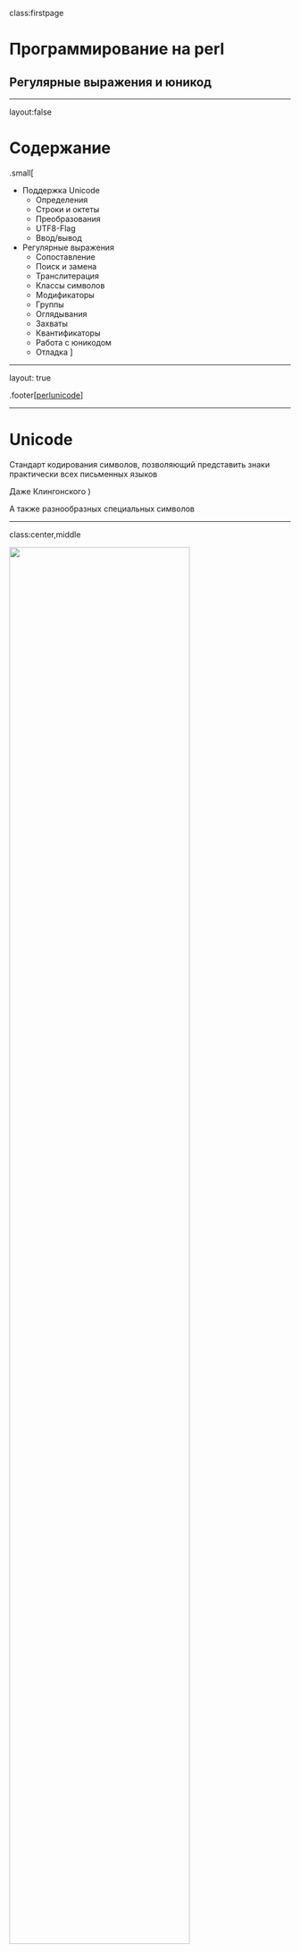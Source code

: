 class:firstpage

# Программирование на perl

## Регулярные выражения и юникод

---

layout:false
# Содержание
.small[
* Поддержка Unicode
    - Определения
    - Строки и октеты
    - Преобразования
    - UTF8-Flag
    - Ввод/вывод
* Регулярные выражения
    - Сопоставление
    - Поиск и замена
    - Транслитерация
    - Классы символов
    - Модификаторы
    - Группы
    - Оглядывания
    - Захваты
    - Квантификаторы
    - Работа с юникодом
    - Отладка
]

---

layout: true

.footer[[perlunicode](http://perldoc.perl.org/perlunicode.html)]


---

# Unicode

Стандарт кодирования символов, позволяющий представить знаки практически всех письменных языков

Даже Клингонского )

А также разнообразных специальных символов

---
class:center,middle

<img src="unicode.png" width="80%"/>

---
class:center,middle

.huge[☺]

WHITE SMILING FACE<br/>
U+263A<br/>
"\x{263A}"<br/>
"\xE2\x98\xBA"<br/>
"\342\230\272"

---
class:center,middle

.huge[😈]

SMILING FACE WITH HORNS<br/>
U+1F608<br/>
"\x{1F608}"<br/>
"\xF0\x9F\x98\x88"<br/>
"\360\237\230\210"

---
class:center,middle

.huge[💩]

PILE OF POO<br/>
U+1F4A9<br/>
"\x{1F4A9}"<br/>
"\xF0\x9F\x92\xA9"<br/>
"\360\237\222\251"

---

# UTF

Unicode Transformation Format<br>
Формат преобразования юникода<br/>
Способ представления символов Unicode в виде последовательности целых положительных чисел

* UTF-8 (8-битный) endianness safe
* UTF-16 (16-битный) LE | BE
* UTF-32 (32-битный) LE | BE

---

# Представление в байтах

```
 Code Points   Bytes: 1st    2nd    3rd    4th
 
  U+0000..U+007F     00..7F
  U+0080..U+07FF     C2..DF 80..BF
  U+0800..U+0FFF     E0     A0..BF 80..BF
  U+1000..U+CFFF     E1..EC 80..BF 80..BF
  U+D000..U+D7FF     ED     80..9F 80..BF
  U+D800..U+DFFF     utf16 surrogates, not utf8
  U+E000..U+FFFF     EE..EF 80..BF 80..BF
 U+10000..U+3FFFF    F0     90..BF 80..BF 80..BF
 U+40000..U+FFFFF    F1..F3 80..BF 80..BF 80..BF
U+100000..U+10FFFF   F4     80..8F 80..BF 80..BF
```

---

# Значащие биты в UTF-8

.small[
```
1    7  0`vvvvvvv` ≡ ASCII

2   11  110`vvvvv` 10`vvvvvv`

3   16  1110`vvvv` 10`vvvvvv` 10`vvvvvv`

4   21  11110`vvv` 10`vvvvvv` 10`vvvvvv` 10`vvvvvv`

5   26  111110`vv` 10`vvvvvv` 10`vvvvvv` 10`vvvvvv` 10`vvvvvv`

6   31  1111110`v` 10`vvvvvv` 10`vvvvvv` 10`vvvvvv` 10`vvvvvv` 10`vvvvvv`

```
]

---

# Строки и байты

Символ (character)

```perl
"\x{1}" .. "\x{10FFFF}"
chr(1)  .. chr(0x10FFFF)
```

Байт (символы 0..255)

```perl
"\x00" .. "\xff"
"\000" .. "\377"
chr(0) .. chr(255)
```

Октет - 8 бит данных

---

# Строки и байты

Бинарные данные - строка из байт
```perl
my $bytes = "123";
printf "%vX", $bytes; # 31.32.33
my $bytes = "\001\002\377";
printf "%vX", $bytes; # 1.2.ff
my $bytes = "\xfe\xff";
printf "%vX", $bytes; # fe.ff
```
Строка - строка из символов (codepoints)
```perl
use utf8;
my $string = "Ёлка";#\x{401}\x{43b}\x{43a}\x{430}
printf "%vX", $string; # 401.43B.43A.430
my $string = "\x{263A}";
printf "%vX", $string; # 263A
```

---

# Преобразование

## Энкодинг (*encode*)
> преобразование **текста** (строк, символов) в **данные** (байты, октеты)

## Декодинг (*decode*)
> преобразование **данных** (байт, октетов) в **текст** (строки символов)


---

# Кодировка, набор символов

> таблица соответствия символов одного алфавита, последовательности из одного или нескольких символов другого алфавита

```
Байт `F1` в кодировке `cp866` это буква "ё"

Буква `ё` в Unicode - это codepoint `U+0451`
               (CYRILLIC SMALL LETTER IO)

Буква `ё` в windows (`cp1251`) - это байт `B8`
```

### decoding: charset → codepoint
### encoding: codepoint → charset
### recoding: charset → codepoint → charset

---

# Кодировка, набор символов

```perl
use Encode;

say "\xf1";                          # �
say decode('cp866', "\xf1");         # ё
say ord(decode('cp866', "\xf1"));    # 1105 (0x451)

use charnames;
say charnames::viacode(0x451);
                       # CYRILLIC SMALL LETTER IO

say "\x{451}";                       # ё
say encode('cp1251', "\x{451}");     # �
say ord encode('cp1251', "\x{451}"); # 184 (0xB8)

printf "%vX", "ab\x{451}"; # 61.62.451
printf "%vX", "\x1\x20\xff"; # 1.20.FF
```

---

# Преобразование

```perl
use Encode qw(encode decode);

my $bin = "\342\230\272";
printf "%vX", $bin; # E2.98.BA

my $str = decode("utf-8", $bin); # "\x{263a}"
printf "%vX",$str; # 263A
my $bin = encode("utf-8", $str); # "\342\230\272"
printf "%vX", $bin; # E2.98.BA

my $bytes_dos = "\xf1"; # cp866 ё
printf "%vX", $bytes_dos; # F1
my $chars = decode("cp866",$bytes_dos);
my $bytes_win = encode("cp1251", $chars);
printf "%vX", $bytes_win; # B8

my $to = encode("cp1251",decode("cp866",$from));
from_to($from,"cp866","cp1251"); # inplace
```

---

# UTF8_FLAG

```perl
say utf8::is_utf8("\342\230\272"); # ''
my $string = decode("utf-8", "\342\230\272");
say utf8::is_utf8($string); # 1

say utf8::is_utf8("\x{263a}"); # 1
my $octets = encode("utf-8", "\x{263a}");
say utf8::is_utf8($octets); # ''

printf "U+%v04X\n", decode('utf8',"тест");
# U+0442.0435.0441.0442

*say utf8::is_utf8("☺"); # ''

printf "U+%v04X\n", "☺";
# U+00E2.0098.00BA
```

---

# use utf8;

> директива `use utf8` "выполняет"<br/> `decode('utf8',<исходник>)`

```perl
use utf8;

say utf8::is_utf8("\342\230\272"); # ''

say utf8::is_utf8("\x{263a}"); # 1

*say utf8::is_utf8("☺"); # 1
```

---

# С флагом и без флага
```
$ perl -MDevel::Peek -E 'Dump "☺"'
SV = PV(0x7f8041804ae8) at 0x7f804182d658
  REFCNT = 1
* FLAGS = (PADTMP,POK,READONLY,pPOK)
  PV = 0x7f804140cf20 "\342\230\272"\0
  CUR = 3
  LEN = 16
```

```

$ perl -MDevel::Peek `-Mutf8` -E 'Dump "☺"'
SV = PV(0x7fbf7a804b48) at 0x7fbf7b801f00
  REFCNT = 1
  FLAGS = (PADTMP,POK,READONLY,pPOK,`UTF8`)
  PV = 0x7fbf7a613920 "\342\230\272"\0 [`UTF8 "\x{263a}"`]
  CUR = 3
  LEN = 16
```

---

# С флагом и без флага
```
$ perl -MDevel::Peek -E 'Dump "\x{ff}"'
SV = PV(0x7fa153802948) at 0x7fa153005b00
  REFCNT = 1
* FLAGS = (PADTMP,POK,READONLY,pPOK)
  PV = 0x7fa152d06a10 "\377"\0
  CUR = 1
  LEN = 16
```

```

$ perl -MDevel::Peek -E 'Dump "\x{100}"'
SV = PV(0x7fcdbc003548) at 0x7fcdbc02c100
  REFCNT = 1
  FLAGS = (PADTMP,POK,READONLY,pPOK,`UTF8`)
  PV = 0x7fcdbb707110 "\304\200"\0 [`UTF8 "\x{100}"`]
  CUR = 2
  LEN = 16
```


---

# Поведение функций

.left[
```perl
my $test = "тест";
say length $test;
say uc $test;
say utf8::is_utf8 $test;
say ord(substr($test,0,1));
printf "%vX", $test;
```
]
.right[
```perl
#
8
тест
''
209
D1.82.D0.B5.D1.81.D1.82
```
]
.left[
```perl
use utf8;
my $test = "тест";
say length $test;
say uc $test;
say utf8::is_utf8 $test;
say ord(substr($test,0,1));
printf "%vX", $test;
```
]
.right[
```perl
#
#
4
ТЕСТ
1
1090 # 0x442
442.435.441.442
```
]

---

# `@ARGV` в UTF-8

```perl
$ perl -CA ...
```
или
```perl
$ export PERL_UNICODE=A
```
или
```perl
use Encode qw(decode_utf8);
BEGIN {
    @ARGV = map { decode_utf8($_, 1) } @ARGV;
}
```

---

# STDIN, STDOUT, STDERR в UTF-8

> Wide character in print at...<br/>

## IO Layer `:utf8`

```perl
$ perl -CS ...
$ export PERL_UNICODE=S
```

```perl
binmode(STDOUT,':utf8');
open my $f, '<:utf8', 'file.txt';
use open qw(:std :utf8); # auto
```

---

# Весь ввод/вывод в UTF-8

```perl
$ perl -CASD ... | perl -CS -CA -CD ...
```

```perl
$ export PERL_UNICODE=ASD
```

```perl
use open qw(:std :utf8);
use Encode qw(decode_utf8);
BEGIN{ @ARGV = map decode_utf8($_, 1),@ARGV; }
```

---

# Ввод/вывод в октетах при UTF-8

## IO Layer `:raw`

```perl
binmode($fh,':raw');

binmode(STDOUT,':raw');

open my $f, '<:raw', 'file.bin';

my $socket = accept(...);
binmode($socket,':raw');
```

---

# Полезности

```perl
use utf8;
use Text::Unidecode;

say unidecode "\x{5317}\x{4EB0}"; # 北亰
# That prints: Bei Jing

say unidecode "Это тест";
# That prints: Eto tiest
```

---

# use charnames

```perl
use charnames qw(:full :short latin greek);
say "\N{MATHEMATICAL ITALIC SMALL N}"; # 𝑛
say "\N{GREEK CAPITAL LETTER SIGMA}"; # Σ
say "\N{Greek:Sigma}"; # Σ
say "\N{ae}"; # æ
say "\N{epsilon}"; # ε
say "\N{LATIN CAPITAL LETTER A WITH MACRON AND GRAVE}";
$s = "\N{Latin:A WITH MACRON AND GRAVE}";
say $s;  # Ā̀
printf "U+%v04X\n", $s; # U+0100.0300

use charnames ":alias" => {
    "APPLE LOGO" => 0xF8FF,
};
say "\N{APPLE LOGO}"; # 
```

---

# Casefolding

```perl
use feature "fc"; # perl v5.16+

# sort case-insensitively
my @sorted = sort {
    fc($a) cmp fc($b)
} @list;
 
# both are true:
fc("tschüß") eq fc("TSCHÜSS")
fc("Σίσυφος") eq fc("ΣΊΣΥΦΟΣ")
```

---

class: casecharts

# [Case Charts](http://www.unicode.org/charts/case/)

<table>
<tr><td class="z">Code</td><td class="z">Lower</td><td class="z">Title</td><td class="z">Upper</td><td class="z">Fold</td></tr>
<tr>
<td class="z" title="LATIN CAPITAL LETTER I">I<br><tt>0049</tt></td>
<td class="n" title="LATIN SMALL LETTER I">i<br><tt>0069</tt></td>
<td class="g">I<br><tt>0049</tt></td>
<td class="g">I<br><tt>0049</tt></td>
<td class="g">i<br><tt>0069</tt></td>
</tr>
<tr>
<td class="z" title="LATIN SMALL LETTER I">i<br><tt>0069</tt></td>
<td class="g">i<br><tt>0069</tt></td>
<td class="g">I<br><tt>0049</tt></td>
<td class="n" title="LATIN CAPITAL LETTER I">I<br><tt>0049</tt></td>
<td class="g">i<br><tt>0069</tt></td>
</tr>
<tr>
<td class="z" title="LATIN SMALL LETTER DOTLESS I">ı<br><tt>0131</tt></td>
<td class="g">ı<br><tt>0131</tt></td>
<td class="g">I<br><tt>0049</tt></td>
<td class="n" title="LATIN CAPITAL LETTER I">I<br><tt>0049</tt></td>
<td class="g">ı<br><tt>0131</tt></td>
</tr>

<tr>
<td class="z" title="GREEK CAPITAL LETTER SIGMA">Σ<br><tt>03A3</tt></td>
<td class="n" title="GREEK SMALL LETTER SIGMA">σ<br><tt>03C3</tt></td>
<td class="g">Σ<br><tt>03A3</tt></td>
<td class="g">Σ<br><tt>03A3</tt></td>
<td class="g">σ<br><tt>03C3</tt></td>
</tr>
<tr>
<td class="z" title="GREEK SMALL LETTER FINAL SIGMA">ς<br><tt>03C2</tt></td>
<td class="g">ς<br><tt>03C2</tt></td>
<td class="g">Σ<br><tt>03A3</tt></td>
<td class="n" title="GREEK CAPITAL LETTER SIGMA">Σ<br><tt>03A3</tt></td>
<td class="n" title="GREEK SMALL LETTER SIGMA">σ<br><tt>03C3</tt></td>
</tr>
<tr>
<td class="z" title="GREEK SMALL LETTER SIGMA">σ<br><tt>03C3</tt></td>
<td class="g">σ<br><tt>03C3</tt></td>
<td class="g">Σ<br><tt>03A3</tt></td>
<td class="n" title="GREEK CAPITAL LETTER SIGMA">Σ<br><tt>03A3</tt></td>
<td class="g">σ<br><tt>03C3</tt></td>
</tr>

</table>

---
class: casecharts

# [Case Charts](http://www.unicode.org/charts/case/)

<table>
<tr><td class="z">Code</td><td class="z">Lower</td><td class="z">Title</td><td class="z">Upper</td><td class="z">Fold</td></tr>
<tr>
<td class="z" title="GREEK CAPITAL LETTER THETA">Θ<br><tt>0398</tt></td>
<td class="n" title="GREEK SMALL LETTER THETA">θ<br><tt>03B8</tt></td>
<td class="g">Θ<br><tt>0398</tt></td>
<td class="g">Θ<br><tt>0398</tt></td>
<td class="g">θ<br><tt>03B8</tt></td>
</tr>
<tr>
<td class="z" title="GREEK SMALL LETTER THETA">θ<br><tt>03B8</tt></td>
<td class="g">θ<br><tt>03B8</tt></td>
<td class="g">Θ<br><tt>0398</tt></td>
<td class="n" title="GREEK CAPITAL LETTER THETA">Θ<br><tt>0398</tt></td>
<td class="g">θ<br><tt>03B8</tt></td>
</tr>
<tr>
<td class="z" title="GREEK THETA SYMBOL">ϑ<br><tt>03D1</tt></td>
<td class="g">ϑ<br><tt>03D1</tt></td>
<td class="g">Θ<br><tt>0398</tt></td>
<td class="n" title="GREEK CAPITAL LETTER THETA">Θ<br><tt>0398</tt></td>
<td class="n" title="GREEK SMALL LETTER THETA">θ<br><tt>03B8</tt></td>
</tr>
<tr>
<td class="z" title="GREEK CAPITAL THETA SYMBOL">ϴ<br><tt>03F4</tt></td>
<td class="n" title="GREEK SMALL LETTER THETA">θ<br><tt>03B8</tt></td>
<td class="g">ϴ<br><tt>03F4</tt></td>
<td class="g">ϴ<br><tt>03F4</tt></td>
<td class="g">θ<br><tt>03B8</tt></td>
</tr>

<tr>
<td class="z" title="GREEK CAPITAL LETTER PI">Π<br><tt>03A0</tt></td>
<td class="n" title="GREEK SMALL LETTER PI">π<br><tt>03C0</tt></td>
<td class="g">Π<br><tt>03A0</tt></td>
<td class="g">Π<br><tt>03A0</tt></td>
<td class="g">π<br><tt>03C0</tt></td>
</tr>
<tr>
<td class="z" title="GREEK SMALL LETTER PI">π<br><tt>03C0</tt></td>
<td class="g">π<br><tt>03C0</tt></td>
<td class="g">Π<br><tt>03A0</tt></td>
<td class="n" title="GREEK CAPITAL LETTER PI">Π<br><tt>03A0</tt></td>
<td class="g">π<br><tt>03C0</tt></td>
</tr>
<tr>
<td class="z" title="GREEK PI SYMBOL">ϖ<br><tt>03D6</tt></td>
<td class="g">ϖ<br><tt>03D6</tt></td>
<td class="g">Π<br><tt>03A0</tt></td>
<td class="n" title="GREEK CAPITAL LETTER PI">Π<br><tt>03A0</tt></td>
<td class="n" title="GREEK SMALL LETTER PI">π<br><tt>03C0</tt></td>
</tr>

</table>

---

# v-strings
> that's not what you've thought

```perl
my $v1 = v1.999;
printf "%vx", $v1; # 1.3e7
say unpack "H*", encode_utf8 $v1; # 01cfa7

my $v2 = v1.1000;
printf "%vx", $v2; # 1.3e8
say unpack "H*", encode_utf8 $v2; # 01cfa8

*$v1 cmp $v2
```
Compare:
.small[
```
1111110v > 111110vv > 11110vvv > 1110vvvv > 110vvvvv > 0vvvvvvv
```
]

---

layout: false

# Documentation

## perldoc
- [perluniintro](http://metacpan.org/pod/perluniintro), [perlunitut](http://metacpan.org/pod/perlunitut), [perlunicook](http://metacpan.org/pod/perlunicook), [perlunifaq](http://metacpan.org/pod/perlunifaq),  [perlunicode](http://metacpan.org/pod/perlunicode), [perluniprops](http://perldoc.perl.org/perluniprops.html)

## Modules

- [Encode](http://metacpan.org/pod/Encode), [Encode::Locale](http://metacpan.org/pod/Encode::Locale)
- [Unicode::UCD](http://metacpan.org/pod/Unicode::UCD)
- [Unicode::Normalize](http://metacpan.org/pod/Unicode::Normalize), [Unicode::CaseFold](http://metacpan.org/pod/Unicode::CaseFold)
- [Unicode::GCString](http://metacpan.org/pod/Unicode::GCString)
- [Unicode::LineBreak](http://metacpan.org/pod/Unicode::LineBreak)
- [Unicode::Collate](http://metacpan.org/pod/Unicode::Collate), [Unicode::Collate::Locale](http://metacpan.org/pod/Unicode::Collate::Locale)

## Other

- [Tom Christiansen on StackOverflow](http://stackoverflow.com/questions/6162484/why-does-modern-perl-avoid-utf-8-by-default/6163129)
- [Кодировка или набор символов](https://ru.wikipedia.org/wiki/%D0%9D%D0%B0%D0%B1%D0%BE%D1%80_%D1%81%D0%B8%D0%BC%D0%B2%D0%BE%D0%BB%D0%BE%D0%B2)
- [Статья Joel Spolsky про кодировки](http://local.joelonsoftware.com/wiki/%D0%90%D0%B1%D1%81%D0%BE%D0%BB%D1%8E%D1%82%D0%BD%D1%8B%D0%B9_%D0%9C%D0%B8%D0%BD%D0%B8%D0%BC%D1%83%D0%BC,_%D0%BA%D0%BE%D1%82%D0%BE%D1%80%D1%8B%D0%B9_%D0%9A%D0%B0%D0%B6%D0%B4%D1%8B%D0%B9_%D0%A0%D0%B0%D0%B7%D1%80%D0%B0%D0%B1%D0%BE%D1%82%D1%87%D0%B8%D0%BA_%D0%9F%D1%80%D0%BE%D0%B3%D1%80%D0%B0%D0%BC%D0%BC%D0%BD%D0%BE%D0%B3%D0%BE_%D0%9E%D0%B1%D0%B5%D1%81%D0%BF%D0%B5%D1%87%D0%B5%D0%BD%D0%B8%D1%8F_%D0%9E%D0%B1%D1%8F%D0%B7%D0%B0%D1%82%D0%B5%D0%BB%D1%8C%D0%BD%D0%BE_%D0%94%D0%BE%D0%BB%D0%B6%D0%B5%D0%BD_%D0%97%D0%BD%D0%B0%D1%82%D1%8C_%D0%BE_Unicode_%D0%B8_%D0%9D%D0%B0%D0%B1%D0%BE%D1%80%D0%B0%D1%85_%D0%A1%D0%B8%D0%BC%D0%B2%D0%BE%D0%BB%D0%BE%D0%B2)

---

# Регулярные выражения
> (*regular expressions*)

формальный язык поиска и осуществления манипуляций с подстроками в тексте, основанный на использовании метасимволов

---
class:center
.img-xkcd[
![image]( regular_expressions.png )
]
.footer[[xkcd #208](http://xkcd.com/208/)]
---

layout: true

.footer[[perlre](http://perldoc.perl.org/perlre.html)]

---

# Credit card numbers
```perl

^(?:
    4[0-9]{12}(?:[0-9]{3})?          # Visa
|
    5[1-5][0-9]{14}                  # MC
|
    3[47][0-9]{13}                   # AmEx
|
    3(?:0[0-5]|[68][0-9])[0-9]{11}   # Diners
|
    6(?:011|5[0-9]{2})[0-9]{12}      # Discover
|
    (?:2131|1800|35\d{3})\d{11}      # JCB
)$
```

---

# Сопоставление (`m//`)

```perl
"hello" =~ /hell/; # matches
"1+2" =~ /1+2/;  # not, "12" or "112" will match
"1+2" =~ /1\+2/; # matches
"1+2" =~ /\d\+\d/; # matches
"/my/path" =~ m"/path" # match /path

"bat" =~ /[bcr]at/; # matches
"cat" =~ /[bcr]at/; # matches
"rat" =~ /[bcr]at/; # matches
"fat" =~ /[bcr]at/; # not
"at"  =~ /[bcr]at/; # not
```

---

# Сопоставление (`m//`)

```perl
my $string = "sample string";

$string =~  /sample/;
$string =~ m/sample/;
$string =~ m(sample);

my @a = $string =~ /sample/; # list of caps
my $a = $string =~ /sample/; # true|false
if ($string =~ /sample/) # also boolean
   { ... }

for (@samples) {
    /sample/;
    # same as $_ =~ /sample/;
    if (m/sample/) { ... }
    # if ($_ =~ /sample/) { ... }
}
```

---

# Поиск и замена (`s///`)

```perl
my $say = "Time to drink a beer";
s/drink/make/;
s/beer/homework/;
say $say; # Time to make a homework

my $money = '$10000000 and $10000';
$money =~ s/000000\b/M/;
$money =~ s/000\b/k/;
say $money; # $1M and $10k

my $s = 
"Bill have 100 apples and Ann have 4 oranges";
$s =~ s{\d+}{some}g;
say $s;
# Bill have some apples and Ann have some oranges
```

---

# Поиск и замена (`s///`)

```perl
my $string = "sample string";

$string =~ s/sample/item/;
$string =~ s{sample}{item};
$string =~ s{sample}
            (item);

my $count_of_replace =
    $string =~ s{sample}{item}g;

for (@samples) {
    s/sample/item/;
    # $_ =~ /sample/item/;
}
```

---

# Транслитерация (`y///`, `tr///`)

```perl
my $str = "MiXeD CaSe StRiNg";

# ASCII lowercase;
$str =~ tr/A-Z/a-z/;
# mixed case string

# Change case
my $str = "MiXeD CaSe StRiNg";
$str =~ tr/A-Za-z/a-zA-Z/;
# mIxEd cAsE sTrInG

# ROT-13
$str =~ tr/A-Za-z/N-ZA-Mn-za-m/;
# zVkRq pNfR fGeVaT
```

---

# Метасимволы

## Символы, которые необходимо экранировать

.huge[
```
{ } [ ] ( ) ^
$ . | * + ? \
```
]
Остальное можно использовать как есть

---

# Классы символов

```perl
[...]      # перечисление
/[abc]/      # "a" или "b" или "c"
/[a-c]/      # то-же самое
/[a-zA-Z]/   # ASCII алфавит

/[bcr]at/    # "bat" или "cat" или "rat"

[^...]     # отрицательное перечисление
/[^abc]/     # что угодно, кроме "a", "b", "c"
/[^a-zA-Z]/  # что угодно, кроме букв ASCII
```

---

# Классы символов

```perl
`\d` - цифры. не только `[0-9]` # ۰ ۱ ۲ ۳ ۴ ۵
`\s` - пробельные символы `[\ \t\r\n\f]` и др.
`\w` - "буква". `[0-9a-zA-Z_]` и юникод

`\D` - не цифра. `[^\d]`
`\S` - не пробельный символ. `[^\s]`
`\W` - не "буква". `[^\w]`

`\N` - что угодно, кроме "\n"
`.`  - что угодно, кроме "\n" ⃰
`^`  - начало строки ⃰ ⃰
`$`  - конец строки ⃰ ⃰
```
.small[
>∗  поведение меняется в зависимости от модификатора /s<br/>
>∗∗ поведение меняется в зависимости от модификатора /m
]

---

# Квантификаторы

> `?` - 0 или 1 (`{0,1}`)<br/>
> `*` - 0 или более (`{0,}`)<br/>
> `+` - 1 или более (`{1,}`)<br/>
> `{x}` - ровно x<br/>
> `{x,y}` - от x до y включительно<br/>
> `{,y}` - от 0 до y включительно<br/>
> `{x,}` - от x до бесконечности*<br/>

```perl
/^1?$/  # "" or "1"
/^a*$/  # "" or "a", "aa", "aaa", ...
/^\d*$/ # "" or "123", "11111111", ...
/^.+$/  # "1" or "abc", not ""

/^\d{4}-\d{2}-\d{2} \d{2}:\d{2}:\d{2}$/
	# "2015-10-14 19:35:01"
```

\* бесконечность равна 32768
---

# Захваты

> `$1`, `$2`, `$3`, ...

```perl
$_ = "foo bar baz";

m/^(\w+)\s+(\w+)\s+(\w+)$/;
# $1 = 'foo';
# $2 = 'bar';
# $3 = 'baz';

m/^(\w(\w+))\s+((\w+))/;
#  1  2        34
# $1 = 'foo';
# $2 = 'oo';
# $3 = 'bar';
# $4 = 'bar';
```

---

# Группы

> `(...)` - захватывающая группа<br/>
> `(?:...)` - незахватывающая группа<br/>

```perl
"a" =~ /^(?:a|b|cd)$/;   # match
"b" =~ /^(?:a|b|cd)$/;   # match
say $1; # undef
"ax" =~ /^(?:a|b|cd)$/;  # no match

"a" =~ /^(a|b|cd)$/;   # match
say $1; # a
"b" =~ /^(a|b|cd)$/;   # match
say $1; # b
"ax" =~ /^(a|b|cd)$/;  # no match
say $1; # undef
```

---

# Группы
> `(?<name>...)`<br/>
> `(?'name'...)` - захватывающая именованная группа<br/>

```perl
"abc" =~ /^(.)(.)/;
say "first: $1; second: $2";
# first: a; second: b

"abc" =~ /^(?<first>.)(?<second>.)/;
say "first: $+{first}; second: $+{second}";
# first: a; second: b
```

---

# Оглядывания

> `(?=...)` - 0W+ вперёд<br/>
> `(?!...)` - 0W- вперёд<br/>
> `(?<=...)` - 0W+ назад<br/>
> `(?<!...)` - 0W- назад<br/>

```perl
$_ = "foo bar baz";

say s{(\w+)(?=\s+)}{$1,}r; # foo, bar, baz
say s{(\s+)(?!bar)}{_}r; # foo bar_baz

say s{(?<= )(\w+)}{:$1}rg; # foo :bar :baz
say s{(?<! )(\w\w\w)}{[$1]}rg; # [foo] bar baz
```


---

# Модификаторы

> `/s` (single line) - включает в `.` всё

```perl
"\n" =~ /^.$/; # no match
"\n" =~ /^.$/s; # match

my $s = "line1\nline2\n";

$s =~ /line1.line2/; # no match
$s =~ /line1.line2/s; # match
```

---

# Модификаторы

> `/m` (multiline)<br/>
> - `^` начало каждой строки<br/>
> - `$` конец каждой строки (до \n)

```perl
my $s = "sample\nstring";

$s =~ /^(.+)$/;    # no match
$s =~ /^(.+)$/m;   # "sample"
$s =~ /^(.+)$/ms;  # "sample\nstring"

$s =~ /^string/;   # no match
$s =~ /^string/m;  # matches "string"
```

---

# Модификаторы

> `/i` (case insensitive)

```perl
my $s = "sample\nstring";

$s =~ /SAMPLE/;    # no match
$s =~ /SAMPLE/i;   # "sample"

# Unicode!

"tschüß" =~ /TSCHÜSS/i    # match. ß ↔ SS
"Σίσυφος" =~ /ΣΊΣΥΦΟΣ/i   # match. Σ ↔ σ ↔ ς
```

---

# Модификаторы

> `/x` (eXtended regexp)

```perl
$hexdig =~ m{
    ^ # begin of string
    (?:
        [0-9] # it could be digit
        |     # or
        [a-f] # letters from a to f
    )+ # several times
    $ # end of string
}sx;
```

---

# Модификаторы

> `/g` (global)

```perl
my $s = "aaaa";
$s =~ s/a/b/;  # "baaa"
$s =~ s/a/b/g; # "bbbb"

@a = $a =~ /(.)/; # ('a')
@a = $a =~ /(.)/g; # ('a','a','a','a')

my $string = '~!@#$%^&*()';
$string =~ s{(.)}{\\$1}g;
# \~\!\@\#\$\%\^\&\*\(\)
```

---

# Модификаторы

> `/e`, `/ee` (eval, double eval)

```perl
my $string = '~!@#$%^&*()';

$string =~ s{(.)}{
    sprintf("U+%v04x;",$1)
}ge;
#U+007e;U+0021;U+0040;U+0023;U+0024;U+0025;
#U+005e;U+0026;U+002a;U+0028;U+0029;

my $nums = "0x123 123 0xff";
$nums =~ s{0x([\da-f]+)}{ hex($1) }ge;
say $nums; # 291 123 255
```

---

# Модификаторы

> `/e`, `/ee` (eval, double eval)

[не печатает](http://www.linux.org.ru/forum/development/392747)

<code>
&#99;&#97;&#116;&#32;&#34;&#116;&#101;&#115;&#116;&#46;&#46;&#46;&#32;&#116;&#101;&#115;&#116;&#46;&#46;&#46;&#32;&#116;&#101;&#115;&#116;&#46;&#46;&#46;&#34;&#32;&#124;&#32;&#112;&#101;&#114;&#108;&#32;&#45;&#101;&#32;&#39;&#36;&#63;&#63;&#115;&#58;&#59;&#115;&#58;&#115;&#59;&#59;&#36;&#63;&#58;&#58;&#115;&#59;&#59;&#61;&#93;&#61;&#62;&#37;&#45;&#123;&#37;&#35;&#40;&#47;&#124;&#125;&#60;&#38;&#124;&#96;&#123;&#59;&#59;&#121;&#59;&#32;&#45;&#47;&#58;&#45;&#64;&#91;&#45;&#96;&#123;&#45;&#125;&#59;&#96;&#45;&#123;&#47;&#34;&#32;&#45;&#59;&#59;&#115;&#59;&#59;&#36;&#95;&#59;&#115;&#101;&#101;&#59;&#39;
</code>

---
class:realbacktick

# Модификаторы

> `/e`, `/ee` (eval, double eval)

```perl
$?
    ?
        s:;s:s;;$?:
    :
        s;;=]=>%-{%#(/|}<&|`{;
    ;
y; -/:-@[-`{-};`-{/" -;;
s;;$_;see;
```

---
class:realbacktick

# Модификаторы

> `/e`, `/ee` (eval, double eval)

```perl
$?
    ?
        s/;s/s;;$?/
    :
        $_ = '=]=>%-{%#(/|}<&|`{'
    ;
tr( -/:-@[-`{-})
  (`-{/" -);

s//$_/see;
```

---
class:realbacktick

# Модификаторы

> `/e`, `/ee` (eval, double eval)

```perl
$?
    ?
        s/;s/s;;$?/
    :
        $_ = '=]=>%-{%#(/|}<&|`{'
    ;
tr( -/:-@[-`{-})
  (`-{/" -);
say $_; # system"echo -rf /"
s//$_/see;
# match empty string in $_
# replace it with eval(eval( '$_' ))
# eval '$_' gives 'system"echo -rf /"'
# eval 'system"echo -rf /"' gives ...
```

---

# Модификаторы

> `/a`, `/aa` (ASCII-safe) (`\d`, `\s`, `\w`)

```perl
use utf8;
use charnames ':full';
my $nums = "०१२३";
$nums =~ /\d/; # match
$nums =~ /\d/a; # no match

my $str = "\N{KELVIN SIGN}";
say $str =~ /K/i; # match
say $str =~ /K/ai; # match
say $str =~ /K/aai; # no match
```

---

# Квантификаторы и жадность

> `?` - 0 или 1 (`{0,1}`)<br/>
> `*` - 0 или более (`{0,}`)<br/>
> `+` - 1 или более (`{1,}`)<br/>
> `{x}` - ровно x<br/>
> `{x,y}` - от x до y включительно<br/>
> `{,y}` - от 0 до y включительно<br/>
> `{x,}` - от x до бесконечности<br/>
> quantifier `?` - минимально<br/>
> quantifier `+` - без отката

---

# Квантификаторы и жадность

```perl
say "bc"    =~ /^(a*)b/;   # match, ""
say "abc"   =~ /^(a*)b/;   # match, "a"
say "aabc"  =~ /^(a*)b/;   # match, "aa"
say "aaabc" =~ /^(a*)b/;   # match, "aaa"

say "aaabc" =~ /^(a*)/;    # match, "aaa"
say "aaabc" =~ /^(a*?)/;   # match, ""
say "aaabc" =~ /^(a*?)a/;  # match, ""
say "aaabc" =~ /^(a*?)ab/; # match, "aa"

say "aaabc" =~ /^(a*+)/;   # match, "aaa"
say "aaabc" =~ /^(a*+)b/;  # match, "aaa"
say "aaabc" =~ /^(a*+)ab/; # no match
```

---

# Квантификаторы и жадность

```perl
say "bc"    =~ /^(a+)b/;   # no match
say "abc"   =~ /^(a+)b/;   # match, "a"
say "aabc"  =~ /^(a+)b/;   # match, "aa"
say "aaabc" =~ /^(a+)b/;   # match, "aaa"

say "aaabc" =~ /^(a+)/;    # match, "aaa"
say "aaabc" =~ /^(a+?)/;   # match, "a"
say "aaabc" =~ /^(a+?)a/;  # match, "a"
say "aaabc" =~ /^(a+?)ab/; # match, "aa"

say "aaabc" =~ /^(a++)/;   # match, "aaa"
say "aaabc" =~ /^(a++)b/;  # match, "aaa"
say "aaabc" =~ /^(a++)ab/; # no match
```

---

# Квантификаторы и жадность

```perl
say "bc"    =~ /^(a{1,2})b/; # no match
say "abc"   =~ /^(a{1,2})b/; # match, "a"
say "aabc"  =~ /^(a{1,2})b/; # match, "aa"
say "aaabc" =~ /^(a{1,2})b/; # no match

say "aaabc"  =~ /^(a{1,2})a/;  # match "aa"
say "aaabc"  =~ /^(a{1,2}?)a/; # match "a"
say "aabc"   =~ /^(a{1,2}?)b/; # match "aa"
```

---

# Backreferencing

> `\gN` или `\N` или `\g{-N}`

```perl
for (
    q{some with "quoted value" string},
    q{some with 'quoted " value' string},
) {
    say $2 if m{(["'])([^\g1]*)\g1};
}
# quoted value
# quoted " value

for ('e66e', 'f99f', 'z87z' ) {
    say $1 if m{(([a-z])(\d)\g{-1}\g{-2})}x;
}
#e66e
#f99f
```

---

# Global match

> `/g`, `/c`, `\G` и `pos()`

```perl
$_ = "abcd";
while (/(.)/g) {
    say $1, " ", pos($_);
    # a 1
    # b 2
    # c 3
    # d 4
}
say $1, " ", pos($_);
# undef, undef
```

---

# Global match

> `/g`, `/c`, `\G` и `pos()`

```perl
$_ = "abcd";
while (/(.)/gc) {
    say $1, " ", pos($_);
    # a 1
    # b 2
    # c 3
    # d 4
}
say $1, " ", pos($_);
# undef, 4
```

---

# Global match

> `/g`, `/c`, `\G` и `pos()`

```perl
$_ = "abcdxcdcd";
while (/\G(.)/gc) {
    my $key = $1;
    my $pos = pos($_);
    if (/\Gcd/gc) {
        say "the key before cd is $key at $pos";
    } else {
        say "no cd next after $key";
    }
}
# no cd next after a
# the key before cd is b at 2
# the key before cd is x at 5
# no cd next after c
# no cd next after d

```

---

# Классы символов Unicode

```perl
`\p{Category}` - совпадение с категорией
`\P{Category}` - исключение категории
`\N{SYMBOL NAME}` - точное имя (см. charnames)
```

```perl
"UPPER" =~ /\p{IsUpper}/; # match
"UPPER" =~ /\P{IsUpper}/; # no match
"UPPER" =~ /\p{IsLower}/; # no match
"UPPER" =~ /\P{IsLower}/; # match

say q{«string"with'quotes»} =~
    s/\p{Quotation Mark}+/ /rg;
# ' string with quotes '
```

---

# Отладка регулярных выражений

> `use re 'debug';`<br>
> [perldebguts](http://perldoc.perl.org/perldebguts.html#Debugging-Regular-Expressions)


```perl
perl -Mre=debug -E '"aaabc"   =~ /^(a{1,2}?)ab/;'
```

```
Compiling REx "^(a{1,2}?)ab"
Final program:
   1: BOL (2)             # Beginning of line
   2: OPEN1 (4)           # Open group 1
   4:   MINMOD (5)        # Nongreedy (?)
   5:   CURLY {1,2} (9)   # Quantifier {}
   7:     EXACT <a> (0)
   9: CLOSE1 (11)
  11: EXACT <ab> (13)
  13: END (0)
```


---

# Отладка регулярных выражений

```
Guessed: match at offset 0
Matching REx "^(a{1,2}?)ab" against "aaabc"
   0 <> <aaabc>              |  1:BOL(2)
   0 <> <aaabc>              |  2:OPEN1(4)
   0 <> <aaabc>              |  4:MINMOD(5)
   0 <> <aaabc>              |  5:CURLY {1,2}(9)
                  EXACT <a> can match 1 times out of 1...
   1 <a> <aabc>              |  9:  CLOSE1(11)
   1 <a> <aabc>              | 11:  EXACT <ab>(13)
                    failed...
                  EXACT <a> can match 1 times out of 1...
   2 <aa> <abc>              |  9:  CLOSE1(11)
   2 <aa> <abc>              | 11:  EXACT <ab>(13)
   4 <aaab> <c>              | 13:  END(0)
Match successful!
```

---
layout: false

# Список документации

* [perlre](http://perldoc.perl.org/perlre.html)
* [perlrequick](http://perldoc.perl.org/perlrequick.html)
* [perlretut](http://perldoc.perl.org/perlretut.html)
* [perlrecharclass](http://perldoc.perl.org/perlrecharclass.html)
* [re](http://perldoc.perl.org/re.html)
* [pos](http://perldoc.perl.org/functions/pos.html)

---

# Домашнее задание

Реализовать с помощью регулярных выражений парсер (синтаксический анализатор) формата данных JSON ([http://json.org](http://json.org)). На выходе необходимо получить структуру, аналогичную возвращаемой модулем JSON::XS.

Описать всё в модуле Local::JSONParser в виде экспортируемой функции parse_json:

```perl
use Local::JSONParser;
use DDP;

my $data = '{ "key" : "value", "array": [1,2,3]}';
my $struct = parse_json($data);
p $struct;
```

---

```sh
$ git clone \
  git@github.com:`<your-repo>`/Technosfera-perl.git \
  sfera
Cloning into 'sfera'...
remote: Counting objects: 948, done.
remote: Total 948 (delta 0), reused 0 (delta 0), pack-reused 948
Receiving objects: 100% (948/948), 5.47 MiB | 888.00 KiB/s, done.
Resolving deltas: 100% (447/447), done.
Checking connectivity... done.

$ cd sfera/homeworks/json-parser
```

---

```sh
$ tree
.
├── Makefile.PL
├── data.json    # тестовые наборы
├── data1.json   # тестовые наборы
├── data2.json   # тестовые наборы
├── ex
│   └── test.pl  # пример, которым можно проверять
├── lib
│   └──          # здесь нужно создать модуль
└── t
    └── 00-test.t # тесты
```

---
# Пример файла в виде JSON

data.json:
```json
{
  "key1": "string value",
  "key2": -3.1415,
  "key3": ["nested array"],
  "key4": { "nested": "object" },
}
```

---
# Тест с такими данными

```sh
> perl ex/test.pl data.json

\ {
    key1   "string value",
    key2   -3.1415,
    key3   [
        [0] "nested array"
    ],
    key4   {
        nested   "object"
    }
}

>
```

---
# Диаграмма структуры JSON

![image](JSON.png)

---

# JSON-строка

![right-aligned image](json-string.gif)

---

# JSON-число

![right-aligned image](json-number.gif)

---

# Домашнее задание: требования

Минимальный удовлетворительный набор:

1. Поддержать объект, массив, строку, число
```json
{ "k": "v" }, [1,2,3], "string", 123
```
2. В строке поддержать последовательности \", \n, \uXXXX
```json
"my string with \"\u410\n"
```
3. В числе поддержать унарный минус и десятичную точку
```json
0, 0.1234, -17000
```
4. Разрешается пропускать "висящую" запятую
```json
[ 1, 2, 3, ]
```

Не обязательно парсить всё одним регэкспом

---
layout:true
# Подсказки

---

## split для калькулятора
```perl
my @source = split
  m{((?<!e)[-+]|[*()/^]|\s+)},
  $expr;

my @source = split
  m{
    (
      (?<!e) [-+] # +|- w/o 'e' before
      |
      [*()/^]     # or operations
      |
      \s+         # or spaces
    )
  }x, $expr;
```

---

```perl
my $s = "./Dreams Of Sanity/1999 - ".
        "Masquerade/Lost Paradise '99.mp3";
$s =~ m{
  ^
    \. /
    (?<band>[^/]+)
    /
    (?<year>\d+)
    \s+ - \s+
    (?<album>[^/]+)
    /
    (?<track>.+)
    \.
    (?<format>[^\.]+)
  $
}x;

say $+{track};
use DDP; p %+;
```

---

## однопроходный парсинг

```perl
my $str = ...
for ($str) {
  while (pos < length) {
    if (/\G(\d+)/) {
      say "got digits $1";
    }
    elsif (/\G(\D+)/) {
      say "got non-digits $1";
    }
    else {
      die "Bad sequence";
    }
  }
}
```

---

layout:false
class:lastpage title

# Спасибо за внимание!

## Оставьте отзыв

.teacher[![teacher]()]

